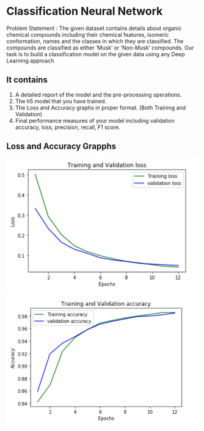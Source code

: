 # Classification Neural Network
Problem Statement : The given dataset contains details about organic chemical compounds including their chemical features, isomeric conformation, names and the classes in which they are classified. The compounds are classified as either ‘Musk’ or ‘Non-Musk’ compounds. Our task is to build a classification model on the given data using any Deep Learning approach 

## It contains
1.	A detailed report of the model and the pre-processing operations.
2.	The h5 model that you have trained.
3.	The Loss and Accuracy graphs in proper format. (Both Training and Validation)
4.	Final performance measures of your model including validation accuracy, loss, precision, recall, F1 score.

## Loss and Accuracy Grapphs
<p align="center" >
  <img  width="600" src="https://github.com/parakh-gupta/Classification_neural_network/blob/master/loss.png">
</p>

<p align="center" >
  <img  width="600" src="https://github.com/parakh-gupta/Classification_neural_network/blob/master/accuracy.png">
</p>
